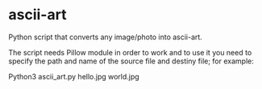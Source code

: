 # ascii-art
Python script that converts any image/photo into ascii-art.

The script needs Pillow module in order to work and to use it you need to specify the path and name of the source file and destiny file; for example:

Python3 ascii_art.py hello.jpg world.jpg
